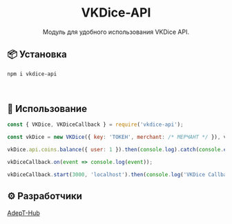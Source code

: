 <h1 align="center">VKDice-API</h1>

<div align="center">

Модуль для удобного использования VKDice API.

</div>

## 📦 Установка

```sh
npm i vkdice-api
```

<br/>

## 🚀 Использование

```js
const { VKDice, VKDiceCallback } = require('vkdice-api');

const vkDice = new VKDice({ key: 'ТОКЕН', merchant: /* МЕРЧАНТ */ }), vkDiceCallback = new VKDiceCallback(vkDice);

vkDice.api.coins.balance({ user: 1 }).then(console.log).catch(console.error);

vkDiceCallback.on(event => console.log(event));

vkDiceCallback.start(3000, 'localhost').then(console.log('VKDice Callback has been started.')).catch(console.error);
```

## ⚙ Разработчики

[AdepT-Hub](https://adept-hub.ru)
